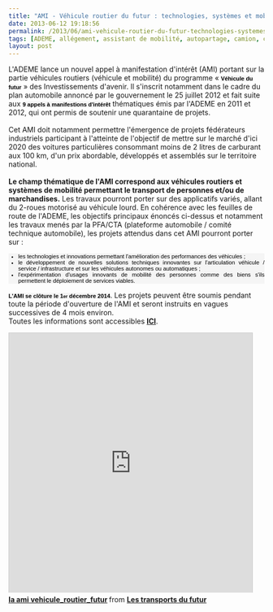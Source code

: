 ```yaml
---
title: "AMI - Véhicule routier du futur : technologies, systèmes et mobilité"
date: 2013-06-12 19:18:56
permalink: /2013/06/ami-vehicule-routier-du-futur-technologies-systemes-et-mobilite.html
tags: [ADEME, allégement, assistant de mobilité, autopartage, camion, carburant, collectivité, commuter, congestion, connectivité, covoiturage, cybercar, donnée data, économie de l'expérience, économie du quaternaire, économie fonctionnalité, Efficacité énergétique, Energie, innovation, internet, ITS, logistique, management de la mobilité, marchandises, mode doux, multimodes, parking, partage de données, partage de la voirie, pétrole, qualité de l'air, Service de mobilité, Véhicule, véhicule mono-usage, véhicule propre, vélo]
layout: post
---
```


L'ADEME lance un nouvel appel à manifestation d'intérêt (AMI) portant sur la partie véhicules routiers (véhicule et mobilité) du programme « <strong style="color: #000000; text-transform: none; line-height: normal; text-indent: 0px; letter-spacing: normal; font-family: Verdana, Arial, sans-serif; font-size: 11.19px; font-style: normal; font-variant: normal; word-spacing: 0px; white-space: normal; background-color: #f5f5f5;">Véhicule du futur</strong> » des Investissements d'avenir. Il s'inscrit notamment dans le cadre du plan automobile annoncé par le gouvernement le 25 juillet 2012 et fait suite aux <strong style="color: #000000; text-transform: none; line-height: normal; text-indent: 0px; letter-spacing: normal; font-family: Verdana, Arial, sans-serif; font-size: 11.19px; font-style: normal; font-variant: normal; word-spacing: 0px; white-space: normal; background-color: #f5f5f5;">9 appels à manifestions d'intérêt</strong> thématiques émis par l'ADEME en 2011 et 2012, qui ont permis de soutenir une quarantaine de projets. <br style="font: 11.19px/normal Verdana, Arial, sans-serif; color: #000000; text-transform: none; text-indent: 0px; letter-spacing: normal; word-spacing: 0px; white-space: normal; font-size-adjust: none; font-stretch: normal; background-color: #f5f5f5;" /><br style="font: 11.19px/normal Verdana, Arial, sans-serif; color: #000000; text-transform: none; text-indent: 0px; letter-spacing: normal; word-spacing: 0px; white-space: normal; font-size-adjust: none; font-stretch: normal; background-color: #f5f5f5;" />Cet AMI doit notamment permettre l'émergence de projets fédérateurs industriels participant à l'atteinte de l'objectif de mettre sur le marché d'ici 2020 des voitures particulières consommant moins de 2 litres de carburant aux 100 km, d'un prix abordable, développés et assemblés sur le territoire national. <br style="font: 11.19px/normal Verdana, Arial, sans-serif; color: #000000; text-transform: none; text-indent: 0px; letter-spacing: normal; word-spacing: 0px; white-space: normal; font-size-adjust: none; font-stretch: normal; background-color: #f5f5f5;" /><br style="font: 11.19px/normal Verdana, Arial, sans-serif; color: #000000; text-transform: none; text-indent: 0px; letter-spacing: normal; word-spacing: 0px; white-space: normal; font-size-adjust: none; font-stretch: normal; background-color: #f5f5f5;" /><strong>Le champ thématique de l'AMI correspond aux véhicules routiers et systèmes de mobilité permettant le transport de personnes et/ou de marchandises.</strong> Les travaux pourront porter sur des applicatifs variés, allant du 2-roues motorisé au véhicule lourd.   <!--more-->  En cohérence avec les feuilles de route de l'ADEME, les objectifs principaux énoncés ci-dessus et notamment les travaux menés par la PFA/CTA (plateforme automobile / comité technique automobile), les projets attendus dans cet AMI pourront porter sur : <ul style="font: 11.19px/normal Verdana, Arial, sans-serif; text-align: justify; color: #000000; text-transform: none; text-indent: 0px; letter-spacing: normal; word-spacing: 0px; list-style-image: url(http://www2.ademe.fr/images/ademe-V2/css/puce_point_ProdServ.gif); white-space: normal; font-size-adjust: none; font-stretch: normal; background-color: #f5f5f5;"> <li>les technologies et innovations permettant l'amélioration des performances des véhicules ;</li> <li>le développement de nouvelles solutions techniques innovantes sur l'articulation véhicule / service / infrastructure et sur les véhicules autonomes ou automatiques ;</li> <li>l'expérimentation d'usages innovants de mobilité des personnes comme des biens s'ils permettent le déploiement de services viables.</li> </ul> <p> <strong style="color: #000000; text-transform: none; line-height: normal; text-indent: 0px; letter-spacing: normal; font-family: Verdana, Arial, sans-serif; font-size: 11.19px; font-style: normal; font-variant: normal; word-spacing: 0px; white-space: normal; background-color: #f5f5f5;">L'AMI se clôture le 1<span style="font-size: xx-small;">er</span> décembre 2014</strong>. Les projets peuvent être soumis pendant toute la période d'ouverture de l'AMI et seront instruits en vagues successives de 4 mois environ.<br />Toutes les informations sont accessibles <strong><a href="http://www2.ademe.fr/servlet/getDoc?cid=96&m=3&id=88232&p1=1" target="_blank">ICI</a></strong>.</p> <iframe frameborder="0" height="511" marginheight="0" marginwidth="0" scrolling="no" src="http://fr.slideshare.net/slideshow/embed_code/22869899" style="border: 1px solid #CCC; border-width: 1px 1px 0; margin-bottom: 5px;" width="479"> </iframe> <div style="margin-bottom: 5px;"> <strong> <a href="http://fr.slideshare.net/transportsdufutur/ia-ami-vehiculeroutierfutur" target="_blank" title="Ia ami vehicule_routier_futur">Ia ami vehicule_routier_futur</a> </strong> from <strong><a href="http://fr.slideshare.net/transportsdufutur" target="_blank">Les transports du futur</a></strong> </div>
